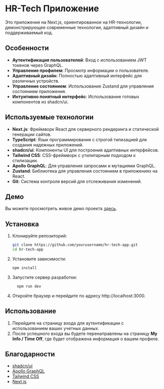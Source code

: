 # HR-Tech Приложение

Это приложение на Next.js, ориентированное на HR-технологии, демонстрирующее современные технологии, адаптивный дизайн и поддерживаемый код.

## Особенности

- **Аутентификация пользователей**: Вход с использованием JWT токенов через GraphQL.
- **Управление профилем**: Просмотр информации о пользователе.
- **Адаптивный дизайн**: Полностью адаптивный интерфейс для различных устройств.
- **Управление состоянием**: Использование Zustand для управления состоянием приложения.
- **Интуитивно понятный интерфейс**: Использование готовых компонентов из shadcn/ui.

## Используемые технологии

- **Next.js**: Фреймворк React для серверного рендеринга и статической генерации сайтов.
- **TypeScript**: Язык программирования с строгой типизацией для создания надежных приложений.
- **shadcn/ui**: Компоненты UI для построения адаптивных интерфейсов.
- **Tailwind CSS**: CSS-фреймворк с утилитарным подходом к стилизации.
- **Apollo GraphQL**: Для управления запросами и мутациями GraphQL.
- **Zustand**: Библиотека для управления состоянием в приложениях на React.
- **Git**: Система контроля версий для отслеживания изменений.
  

## Демо

Вы можете просмотреть живое демо проекта [здесь](https://hr-tech-app-rust.vercel.app/).

## Установка

1. Клонируйте репозиторий:
   ```bash
   git clone https://github.com/yourusername/hr-tech-app.git
   cd hr-tech-app
2. Установите зависимости:
   ```bash
   npm install

3. Запустите сервер разработки:
   ```bash
     npm run dev

4. Откройте браузер и перейдите по адресу http://localhost:3000.

## Использование

1. Перейдите на страницу входа для аутентификации с использованием ваших учетных данных.
2. После успешного входа вы будете перенаправлены на страницу **My Info / Time Off**, где будет отображена информация о вашем профиле.

## Благодарности

- [shadcn/ui](https://shadcn.dev)
- [Apollo GraphQL](https://www.apollographql.com)
- [Tailwind CSS](https://tailwindcss.com)
- [Next.js](https://nextjs.org)
